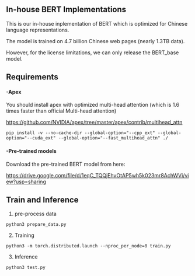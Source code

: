 ## In-house  BERT Implementations

This is our in-house inplementation of BERT which is optimized for Chinese language representations.

The model is trained on 4.7 billion Chinese web pages (nearly 1.3TB data).

 However,  for the license limitations, we can only release the BERT_base model.



## Requirements

#### -Apex

You should install apex with optimized multi-head attention (which is 1.6 times faster than official Multi-head attention)

https://github.com/NVIDIA/apex/tree/master/apex/contrib/multihead_attn

`pip install -v --no-cache-dir --global-option="--cpp_ext" --global-option="--cuda_ext" --global-option="--fast_multihead_attn" ./`

#### -Pre-trained models

Download the pre-trained BERT model from here:

https://drive.google.com/file/d/1eqC_TQQjEhvOtAP5wh5k023mr8AchWVi/view?usp=sharing



## Train and Inference

1) pre-process data

`python3 prepare_data.py`



2) Training

`python3 -m torch.distributed.launch --nproc_per_node=8 train.py`



3) Inference 

`python3 test.py`









